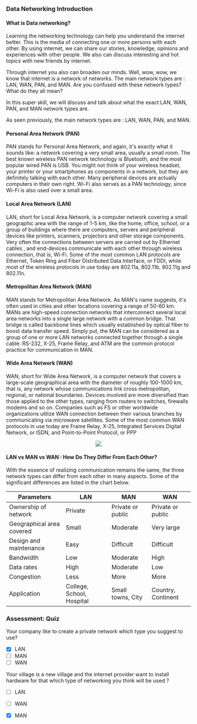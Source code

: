 ### Data Networking Introduction

#### What is Data networking?

Learning the networking technology can help you understand the internet better. This is the media of connecting one or more persons with each other. By using internet, we can share our stories, knowledge, opinions and experiences with other people. We also can discuss interesting and hot topics with new friends by internet.

Through internet you also can broaden our minds. Well, wow, wow, we know that internet is a network of networks.
The main network types are : LAN, WAN, PAN, and MAN.
Are you confused with these network types? What do they all mean?

In this super skill, we will discuss and talk about what the exact LAN, WAN, PAN, and MAN network types are.

As seen previously, the main network types are : LAN, WAN, PAN, and MAN.

#### Personal Area Network (PAN)

PAN stands for Personal Area Network, and again, it's exactly what it sounds like: a network covering a very small area, usually a small room. The best known wireless PAN network technology is Bluetooth, and the most popular wired PAN is USB.
You might not think of your wireless headset, your printer or your smartphones as components in a network, but they are definitely talking with each other.
Many peripheral devices are actually computers in their own right. Wi-Fi also serves as a PAN technology, since Wi-Fi is also used over a small area.

#### Local Area Network (LAN)

LAN, short for Local Area Network, is a computer network covering a small geographic area with the range of 1-5 km, like the home, office, school, or a group of buildings where there are computers, servers and peripheral devices like printers, scanners, projectors and other storage components. Very often the connections between servers are carried out by Ethernet cables , and end-devices communicate with each other through wireless connection, that is, Wi-Fi. Some of the most common LAN protocols are Ethernet, Token Ring and Fiber Distributed Data Interface, or FDDI, while most of the wireless protocols in use today are 802.11a, 802.11b, 802.11g and 802.11n.

#### Metropolitan Area Network (MAN)

MAN stands for Metropolitan Area Network. As MAN's name suggests, it's often used in cities and other locations covering a range of 50-60 km. MANs are high-speed connection networks that interconnect several local area networks into a single large network with a common bridge. That bridge is called backbone lines which usually established by optical fiber to boost data transfer speed. Simply put, the MAN can be considered as a group of one or more LAN networks connected together through a single cable. RS-232, X-25, Frame Relay, and ATM are the common protocol practice for communication in MAN.

#### Wide Area Network (WAN)

WAN, short for Wide Area Network, is a computer network that covers a large-scale geographical area with the diameter of roughly 100-1000 km, that is, any network whose communications link cross metropolitan, regional, or national boundaries. Devices involved are more diversified than those applied to the other types, ranging from routers to switches, firewalls modems and so on. Companies such as FS or other worldwide organizations utilize WAN connection between their various branches by communicating via microwave satellites. Some of the most common WAN protocols in use today are Frame Relay, X-25, Integrated Services Digital Network, or ISDN, and Point-to-Point Protocol, or PPP
 <p align="center">   
 <img src="https://i.imgur.com/SzV7Awk.png"/>
 </p>
 
#### LAN vs MAN vs WAN : How Do They Differ From Each Other?

With the essence of realizing communication remains the same, the three network types can differ from each other in many aspects. Some of the significant differences are listed in the chart below.

| Parameters  | LAN | MAN  | WAN  |
| ------------- | ------------- | ------------- | ------------- |
| Ownership of network  | Private  | Private or public  | Private or public  |
| Geographical area covered  | Small  | Moderate  | Very large  |
| Design and maintenance  |  Easy  | Difficult  | Difficult  |
| Bandwidth	  | Low   | Moderate  | High   |
| Data rates	  | High  | Moderate  | Low   |
| Congestion	  | Less  | More  | More   |
| Application	  | College, School, Hospital  | Small towns, City  | Country, Continent  |

### Assessment: Quiz
Your company like to create a private network which type you suggest to use?
 - [x] LAN
 - [ ] MAN
 - [ ] WAN
 
Your village is a new village and the internet provider want to install hardware for that which type of networking you think will be used ?
 - [ ] LAN
 - [ ] WAN
 - [x] MAN




